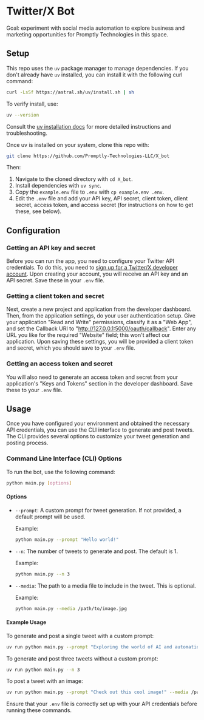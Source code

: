 # Twitter/X Bot

Goal: experiment with social media automation to explore business and marketing opportunities for Promptly Technologies in this space.

## Setup

This repo uses the `uv` package manager to manage dependencies. If you don't already have `uv` installed, you can install it with the following curl command:

```bash
curl -LsSf https://astral.sh/uv/install.sh | sh
```

To verify install, use:

```bash
uv --version
```

Consult the [uv installation docs](https://astral.sh/uv/) for more detailed instructions and troubleshooting.

Once uv is installed on your system, clone this repo with:

```bash
git clone https://github.com/Promptly-Technologies-LLC/X_bot
```

Then:

1. Navigate to the cloned directory with `cd X_bot`.
2. Install dependencies with `uv sync`.
3. Copy the `example.env` file to `.env` with `cp example.env .env`.
4. Edit the `.env` file and add your API key, API secret, client token, client secret, access token, and access secret (for instructions on how to get these, see below).

## Configuration

### Getting an API key and secret

Before you can run the app, you need to configure your Twitter API credentials. To do this, you need to [sign up for a Twitter/X developer account](https://developer.twitter.com/). Upon creating your account, you will receive an API key and an API secret. Save these in your `.env` file. 

### Getting a client token and secret

Next, create a new project and application from the developer dashboard. Then, from the application settings, do your user authentication setup. Give your application "Read and Write" permissions, classify it as a "Web App", and set the Callback URI to "http://127.0.0.1:5000/oauth/callback". Enter any URL you like for the required "Website" field; this won't affect our application. Upon saving these settings, you will be provided a client token and secret, which you should save to your `.env` file.

### Getting an access token and secret

You will also need to generate an access token and secret from your application's "Keys and Tokens" section in the developer dashboard. Save these to your `.env` file.

## Usage

Once you have configured your environment and obtained the necessary API credentials, you can use the CLI interface to generate and post tweets. The CLI provides several options to customize your tweet generation and posting process.

### Command Line Interface (CLI) Options

To run the bot, use the following command:

```bash
python main.py [options]
```

#### Options

- `--prompt`: A custom prompt for tweet generation. If not provided, a default prompt will be used.
  
  Example:
  ```bash
  python main.py --prompt "Hello world!"
  ```

- `--n`: The number of tweets to generate and post. The default is 1.

  Example:
  ```bash
  python main.py --n 3
  ```

- `--media`: The path to a media file to include in the tweet. This is optional.

  Example:
  ```bash
  python main.py --media /path/to/image.jpg
  ```

#### Example Usage

To generate and post a single tweet with a custom prompt:

```bash
uv run python main.py --prompt "Exploring the world of AI and automation!"
```

To generate and post three tweets without a custom prompt:

```bash
uv run python main.py --n 3
```

To post a tweet with an image:

```bash
uv run python main.py --prompt "Check out this cool image!" --media /path/to/image.jpg
```

Ensure that your `.env` file is correctly set up with your API credentials before running these commands.
